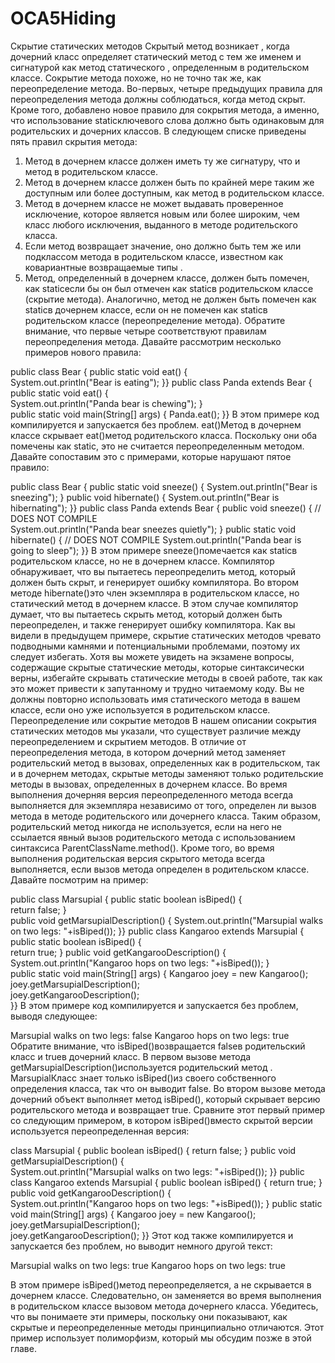 # OCA5Hiding

Скрытие статических методов
Скрытый метод возникает , когда дочерний класс определяет статический метод с тем же именем и сигнатурой как метод статического , определенным в родительском классе.
Сокрытие метода похоже, но не точно так же, как переопределение метода. Во-первых, четыре предыдущих правила для переопределения метода должны соблюдаться, когда метод скрыт.
Кроме того, добавлено новое правило для сокрытия метода, а именно, что использование staticключевого слова должно быть одинаковым для родительских и дочерних классов.
В следующем списке приведены пять правил скрытия метода:
1.	Метод в дочернем классе должен иметь ту же сигнатуру, что и метод в родительском классе.
2.	Метод в дочернем классе должен быть по крайней мере таким же доступным или более доступным, как метод в родительском классе.
3.	Метод в дочернем классе не может выдавать проверенное исключение, которое является новым или более широким, чем класс любого исключения,
выданного в методе родительского класса.
4.	Если метод возвращает значение, оно должно быть тем же или подклассом метода в родительском классе, известном как ковариантные возвращаемые типы .
5.	Метод, определенный в дочернем классе, должен быть помечен, как staticесли бы он был отмечен как staticв родительском классе (скрытие метода). 
Аналогично, метод не должен быть помечен как staticв дочернем классе, если он не помечен как staticв родительском классе (переопределение метода).
Обратите внимание, что первые четыре соответствуют правилам переопределения метода.
Давайте рассмотрим несколько примеров нового правила:

public class Bear { 
 public static void eat() {  
  System.out.println("Bear is eating");
  }}
public class Panda extends Bear {
  public static void eat() {  
  System.out.println("Panda bear is chewing");
  }  
public static void main(String[] args) { 
   Panda.eat(); 
 }}
В этом примере код компилируется и запускается без проблем. eat()Метод в дочернем классе скрывает eat()метод родительского класса.
Поскольку они оба помечены как static, это не считается переопределенным методом. Давайте сопоставим это с примерами, которые нарушают пятое правило:

public class Bear { 
 public static void sneeze() { 
   System.out.println("Bear is sneezing");
  } 
 public void hibernate() { 
   System.out.println("Bear is hibernating"); 
 }}
public class Panda extends Bear { 
 public void sneeze() {  // DOES NOT COMPILE  
  System.out.println("Panda bear sneezes quietly"); 
 }
  public static void hibernate() {  // DOES NOT COMPILE
    System.out.println("Panda bear is going to sleep"); 
 }}
В этом примере sneeze()помечается как staticв родительском классе, но не в дочернем классе.
Компилятор обнаруживает, что вы пытаетесь переопределить метод, который должен быть скрыт, и генерирует ошибку компилятора.
Во втором методе hibernate()это член экземпляра в родительском классе, но статический метод в дочернем классе. В этом случае компилятор думает, 
что вы пытаетесь скрыть метод, который должен быть переопределен, и также генерирует ошибку компилятора.
Как вы видели в предыдущем примере, скрытие статических методов чревато подводными камнями и потенциальными проблемами,
поэтому их следует избегать. Хотя вы можете увидеть на экзамене вопросы, содержащие скрытые статические методы, которые синтаксически верны,
избегайте скрывать статические методы в своей работе, так как это может привести к запутанному и трудно читаемому коду.
Вы не должны повторно использовать имя статического метода в вашем классе, если оно уже используется в родительском классе.
Переопределение или сокрытие методов
В нашем описании сокрытия статических методов мы указали, что существует различие между переопределением и скрытием методов.
В отличие от переопределения метода, в котором дочерний метод заменяет родительский метод в вызовах, определенных как в родительском,
так и в дочернем методах, скрытые методы заменяют только родительские методы в вызовах, определенных в дочернем классе.
Во время выполнения дочерняя версия переопределенного метода всегда выполняется для экземпляра независимо от того, 
определен ли вызов метода в методе родительского или дочернего класса. Таким образом, родительский метод никогда не используется, 
если на него не ссылается явный вызов родительского метода с использованием синтаксиса ParentClassName.method(). Кроме того,
во время выполнения родительская версия скрытого метода всегда выполняется, если вызов метода определен в родительском классе. Давайте посмотрим на пример:

public class Marsupial { 
 public static boolean isBiped() {  
  return false;
  }  
public void getMarsupialDescription() { 
   System.out.println("Marsupial walks on two legs: "+isBiped());
  }}
public class Kangaroo extends Marsupial {
  public static boolean isBiped() {  
  return true; 
 } 
 public void getKangarooDescription() { 
   System.out.println("Kangaroo hops on two legs: "+isBiped());
  }  
public static void main(String[] args) { 
   Kangaroo joey = new Kangaroo();  
  joey.getMarsupialDescription();  
  joey.getKangarooDescription();  
}}
В этом примере код компилируется и запускается без проблем, выводя следующее:

Marsupial walks on two legs: false
Kangaroo hops on two legs: true
Обратите внимание, что isBiped()возвращается falseв родительский класс и trueв дочерний класс.
В первом вызове метода getMarsupialDescription()используется родительский метод . 
MarsupialКласс знает только isBiped()из своего собственного определения класса, так что он выводит false. Во втором вызове метода дочерний объект выполняет метод isBiped(), 
который скрывает версию родительского метода и возвращает true.
Сравните этот первый пример со следующим примером, в котором isBiped()вместо скрытой версии используется переопределенная версия:

class Marsupial { 
 public boolean isBiped() { 
   return false; 
 }
  public void getMarsupialDescription() {   
 System.out.println("Marsupial walks on two legs: "+isBiped());
  }}
public class Kangaroo extends Marsupial { 
 public boolean isBiped() { 
   return true;
  }
  public void getKangarooDescription() {    
System.out.println("Kangaroo hops on two legs: "+isBiped());
  }
  public static void main(String[] args) { 
   Kangaroo joey = new Kangaroo();  
  joey.getMarsupialDescription();  
  joey.getKangarooDescription();
  }}
Этот код также компилируется и запускается без проблем, но выводит немного другой текст:

Marsupial walks on two legs: true
Kangaroo hops on two legs: true

В этом примере isBiped()метод переопределяется, а не скрывается в дочернем классе. Следовательно, он заменяется во время выполнения в
родительском классе вызовом метода дочернего класса.
Убедитесь, что вы понимаете эти примеры, поскольку они показывают, как скрытые и переопределенные методы принципиально отличаются. 
Этот пример использует полиморфизм, который мы обсудим позже в этой главе.
